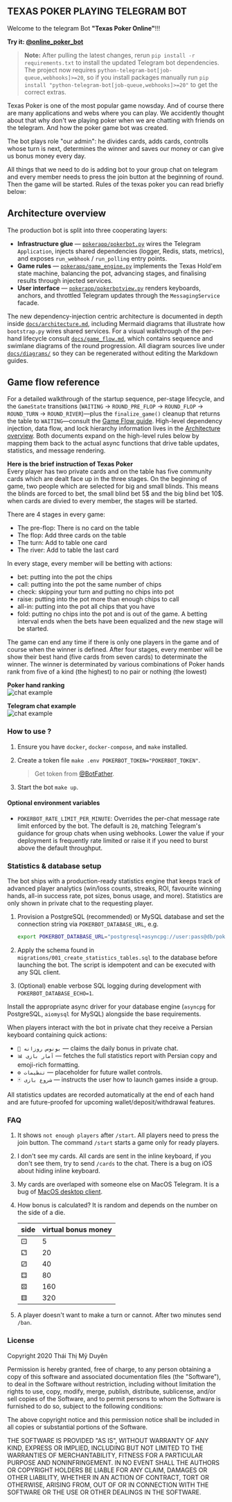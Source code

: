 ## TEXAS POKER PLAYING TELEGRAM BOT

Welcome to the telegram Bot **"Texas Poker Online"**!!!

**Try it: [@online_poker_bot](https://t.me/online_poker_bot)**

> **Note:** After pulling the latest changes, rerun `pip install -r requirements.txt` to install the updated Telegram bot dependencies. The project now requires `python-telegram-bot[job-queue,webhooks]>=20`, so if you install packages manually run `pip install "python-telegram-bot[job-queue,webhooks]>=20"` to get the correct extras.

Texas Poker is one of the most popular game nowsday. And of course there are many applications and webs where you can play. We accidently thought about that why don't we playing poker when we are chatting with friends on the telegram. And how the poker game bot was created.

The bot plays role "our admin": he divides cards, adds cards, controlls whose turn is next, determines the winner and saves our money or can give us bonus money every day.

All things that we need to do is adding bot to your group chat on telegram and every member needs to press the join button at the beginning of round. Then the game will be started. Rules of the texas poker you can read briefly below:

## Architecture overview

The production bot is split into three cooperating layers:

- **Infrastructure glue** — [`pokerapp/pokerbot.py`](pokerapp/pokerbot.py) wires the
  Telegram `Application`, injects shared dependencies (logger, Redis, stats,
  metrics), and exposes `run_webhook` / `run_polling` entry points.
- **Game rules** — [`pokerapp/game_engine.py`](pokerapp/game_engine.py) implements
  the Texas Hold'em state machine, balancing the pot, advancing stages, and
  finalising results through injected services.
- **User interface** — [`pokerapp/pokerbotview.py`](pokerapp/pokerbotview.py)
  renders keyboards, anchors, and throttled Telegram updates through the
  `MessagingService` facade.

The new dependency-injection centric architecture is documented in depth inside
[`docs/architecture.md`](docs/architecture.md), including Mermaid diagrams that
illustrate how `bootstrap.py` wires shared services. For a visual walkthrough of
the per-hand lifecycle consult [`docs/game_flow.md`](docs/game_flow.md), which
contains sequence and swimlane diagrams of the round progression. All diagram
sources live under [`docs/diagrams/`](docs/diagrams) so they can be regenerated
without editing the Markdown guides.

## Game flow reference

For a detailed walkthrough of the startup sequence, per-stage lifecycle, and the
`GameState` transitions (`WAITING` → `ROUND_PRE_FLOP` → `ROUND_FLOP` →
`ROUND_TURN` → `ROUND_RIVER`)—plus the `finalize_game()` cleanup that returns the
table to `WAITING`—consult the [Game Flow guide](docs/game_flow.md). High-level
dependency injection, data flow, and lock hierarchy information lives in the
[Architecture overview](docs/architecture.md). Both documents expand on the
high-level rules below by mapping them back to the actual async functions that
drive table updates, statistics, and message rendering.

**Here is the brief instruction of Texas Poker**\
Every player has two private cards and on the table has five community cards which are dealt face up in the three stages.
On the beginning of game, two people which are selected for big and small blinds. This means the blinds are forced to bet, the small blind bet 5\$ and the big blind bet 10\$.
when cards are divied to every member, the stages will be started.

There are 4 stages in every game:
- The pre-flop: There is no card on the table
- The flop: Add three cards on the table
- The turn: Add to table one card 
- The river: Add to table the last card

In every stage, every member will be betting with actions:
- bet: putting into the pot the chips
- call: putting into the pot the same number of chips
- check: skipping your turn and putting no chips into pot
- raise: putting into the pot more than enough chips to call 
- all-in: putting into the pot all chips that you have
- fold: putting no chips into the pot and is out of the game.
A betting interval ends when the bets have been equalized and the new stage will be started.

The game can end any time if there is only one players in the game and of course when the winner is defined.
After four stages, every member will be show their best hand (five cards from seven cards) to determinate the winner.
The winner is determinated by various combinations of Poker hands rank from five of a kind (the highest) to no pair or nothing (the lowest) 

**Poker hand ranking**\
![chat example](https://raw.githubusercontent.com/thaithimyduyen/Poker-Telegram-Bot/master/assets/poker_hand.jpg "Chat example")

**Telegram chat example**\
![chat example](https://raw.githubusercontent.com/thaithimyduyen/Poker-Telegram-Bot/master/assets/chatexample.png "Chat example")

### How to use ?

1. Ensure you have `docker`, `docker-compose`, and `make` installed.
2. Create a token file `make .env POKERBOT_TOKEN="POKERBOT_TOKEN"`.

    > Get token from [@BotFather](https://telegram.me/BotFather).
3. Start the bot `make up`.

#### Optional environment variables

- `POKERBOT_RATE_LIMIT_PER_MINUTE`: Overrides the per-chat message rate limit
  enforced by the bot. The default is `20`, matching Telegram's guidance for
  group chats when using webhooks. Lower the value if your deployment is
  frequently rate limited or raise it if you need to burst above the default
  throughput.

### Statistics & database setup

The bot ships with a production-ready statistics engine that keeps track of
advanced player analytics (win/loss counts, streaks, ROI, favourite winning
hands, all-in success rate, pot sizes, bonus usage, and more). Statistics are
only shown in private chat to the requesting player.

1. Provision a PostgreSQL (recommended) or MySQL database and set the
   connection string via `POKERBOT_DATABASE_URL`, e.g.

   ```bash
   export POKERBOT_DATABASE_URL="postgresql+asyncpg://user:pass@db/pokerbot"
   ```

2. Apply the schema found in `migrations/001_create_statistics_tables.sql` to
   the database before launching the bot. The script is idempotent and can be
   executed with any SQL client.

3. (Optional) enable verbose SQL logging during development with
   `POKERBOT_DATABASE_ECHO=1`.

Install the appropriate async driver for your database engine (`asyncpg` for
PostgreSQL, `aiomysql` for MySQL) alongside the base requirements.

When players interact with the bot in private chat they receive a Persian
keyboard containing quick actions:

- `🎁 بونوس روزانه` — claims the daily bonus in private chat.
- `📊 آمار بازی` — fetches the full statistics report with Persian copy and
  emoji-rich formatting.
- `⚙️ تنظیمات` — placeholder for future wallet controls.
- `🃏 شروع بازی` — instructs the user how to launch games inside a group.

All statistics updates are recorded automatically at the end of each hand and
are future-proofed for upcoming wallet/deposit/withdrawal features.

### FAQ

1. It shows `not enough players` after `/start`.
   All players need to press the join button.
   The command `/start` starts a game only for ready players.
2. I don't see my cards.
   All cards are sent in the inline keyboard, if you don't see them, try
   to send `/cards` to the chat.
   There is a bug on iOS about hiding inline keyboard.
3. My cards are overlaped with someone else on MacOS Telegram.
   It is a bug of [MacOS desktop client](https://github.com/overtake/TelegramSwift/issues/575).
4. How bonus is calculated?
   It is random and depends on the number on the side of a die.

   | side | virtual bonus money |
   | ---- | ------------------- |
   | ⚀    | 5                   |
   | ⚁    | 20                  |
   | ⚂    | 40                  |
   | ⚃    | 80                  |
   | ⚄    | 160                 |
   | ⚅    | 320                 |
5. A player doesn't want to make a turn or cannot.
   After two minutes send `/ban`.

### License

Copyright 2020 Thái Thị Mỹ Duyên

Permission is hereby granted, free of charge, to any person obtaining a copy of this software and associated documentation files (the "Software"), to deal in the Software without restriction, including without limitation the rights to use, copy, modify, merge, publish, distribute, sublicense, and/or sell copies of the Software, and to permit persons to whom the Software is furnished to do so, subject to the following conditions:

The above copyright notice and this permission notice shall be included in all copies or substantial portions of the Software.

THE SOFTWARE IS PROVIDED "AS IS", WITHOUT WARRANTY OF ANY KIND, EXPRESS OR IMPLIED, INCLUDING BUT NOT LIMITED TO THE WARRANTIES OF MERCHANTABILITY, FITNESS FOR A PARTICULAR PURPOSE AND NONINFRINGEMENT. IN NO EVENT SHALL THE AUTHORS OR COPYRIGHT HOLDERS BE LIABLE FOR ANY CLAIM, DAMAGES OR OTHER LIABILITY, WHETHER IN AN ACTION OF CONTRACT, TORT OR OTHERWISE, ARISING FROM, OUT OF OR IN CONNECTION WITH THE SOFTWARE OR THE USE OR OTHER DEALINGS IN THE SOFTWARE.
